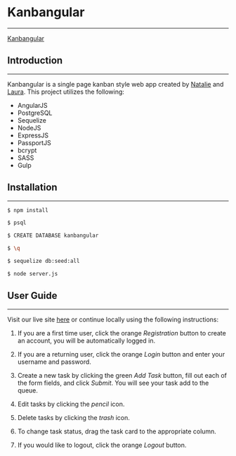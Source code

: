 # Kanbangular
---
[Kanbangular](https://dry-caverns-85168.herokuapp.com/)

## Introduction
---
Kanbangular is a single page kanban style web app created by [Natalie](www.github.com/nat-nat33) and [Laura](www.github.com/lauragonzalezzz).
This project utilizes the following:
- AngularJS
- PostgreSQL
- Sequelize
- NodeJS
- ExpressJS
- PassportJS
- bcrypt
- SASS
- Gulp

## Installation
---
```sh
$ npm install
```
```sh
$ psql
```
```sh
$ CREATE DATABASE kanbangular
```
```sh
$ \q
```
```sh
$ sequelize db:seed:all
```
```sh
$ node server.js
```

## User Guide
---
Visit our live site [here](https://dry-caverns-85168.herokuapp.com/) or continue locally using the following instructions:
1. If you are a first time user, click the orange *Registration* button to create an account, you will be automatically logged in.

2. If you are a returning user, click the orange *Login* button and enter your username and password.

3. Create a new task by clicking the green *Add Task* button, fill out each of the form fields, and click *Submit*. You will see your task add to the queue.

4. Edit tasks by clicking the *pencil* icon.

5. Delete tasks by clicking the *trash* icon.

6. To change task status, drag the task card to the appropriate column.

7. If you would like to logout, click the orange *Logout* button.

